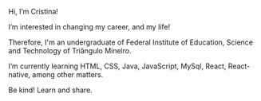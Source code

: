 Hi, I’m Cristina! 

I’m interested in changing my career, and my life!

Therefore, I'm an undergraduate of Federal Institute of Education, Science and Technology of Triângulo Mineiro.

I’m currently learning HTML, CSS, Java, JavaScript, MySql, React, React-native, among other matters.
 
Be kind! Learn and share.
